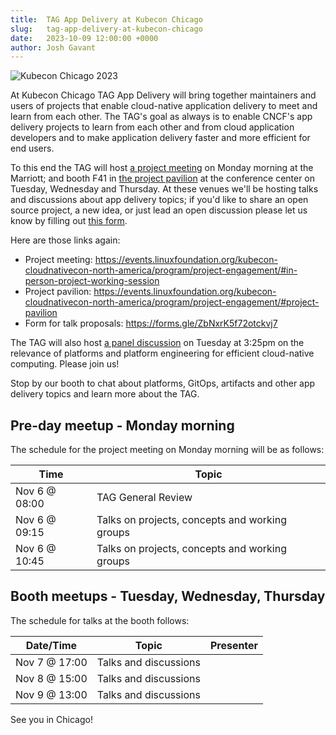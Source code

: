 ```yaml
---
title:  TAG App Delivery at Kubecon Chicago
slug:   tag-app-delivery-at-kubecon-chicago
date:   2023-10-09 12:00:00 +0000
author: Josh Gavant
---
```


![Kubecon Chicago 2023](/images/kubecon-chicago-2023.jpg)

At Kubecon Chicago TAG App Delivery will bring together maintainers and users of
projects that enable cloud-native application delivery to meet and learn from
each other. The TAG's goal as always is to enable CNCF's app delivery projects
to learn from each other and from cloud application developers and to make
application delivery faster and more efficient for end users.
 
To this end the TAG will host
[a project meeting](https://events.linuxfoundation.org/kubecon-cloudnativecon-north-america/program/project-engagement/#in-person-project-working-session)
on Monday morning at the Marriott; and booth F41 in
[the project pavilion](https://events.linuxfoundation.org/kubecon-cloudnativecon-north-america/program/project-engagement/#project-pavilion)
at the conference center on Tuesday, Wednesday and Thursday. At these venues we'll be hosting talks and discussions about app
delivery topics; if you'd like to share an open source project,
a new idea, or just lead an open discussion please let us know by filling out
[this form](https://forms.gle/ZbNxrK5f72otckvj7).

Here are those links again:

- Project meeting: <https://events.linuxfoundation.org/kubecon-cloudnativecon-north-america/program/project-engagement/#in-person-project-working-session>
- Project pavilion: <https://events.linuxfoundation.org/kubecon-cloudnativecon-north-america/program/project-engagement/#project-pavilion>
- Form for talk proposals: <https://forms.gle/ZbNxrK5f72otckvj7>

The TAG will also host
[a panel discussion](https://kccncna2023.sched.com/event/eb75a050355eccf96c4f1d77a831f7d4)
on Tuesday at 3:25pm on the relevance of platforms and platform engineering for
efficient cloud-native computing. Please join us!

Stop by our booth to chat about platforms, GitOps, artifacts and other app
delivery topics and learn more about the TAG.

## Pre-day meetup - Monday morning

The schedule for the project meeting on Monday morning will be as follows:

Time   | Topic
-------|--------
Nov 6 @ 08:00  | TAG General Review | [TAG Leads](https://tag-app-delivery.cncf.io/#leads)
Nov 6 @ 09:15  | Talks on projects, concepts and working groups
Nov 6 @ 10:45  | Talks on projects, concepts and working groups

## Booth meetups - Tuesday, Wednesday, Thursday

The schedule for talks at the booth follows:

Date/Time       | Topic | Presenter
----------------|-------|-----------
Nov 7 @ 17:00 | Talks and discussions
Nov 8 @ 15:00 | Talks and discussions
Nov 9 @ 13:00 | Talks and discussions

See you in Chicago!
